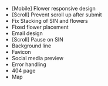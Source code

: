 - [Mobile] Flower responsive design
- [Scroll] Prevent scroll up after submit
- Fix Stacking of SIN and flowers
- Fixed flower placement
- Email design
- [Scroll] Pause on SIN
- Background line
- Favicon
- Social media preview
- Error handling
- 404 page
- Map
